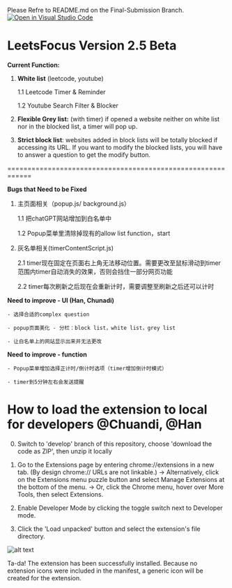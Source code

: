 Please Refre to README.md on the Final-Submission Branch.
[![Open in Visual Studio Code](https://classroom.github.com/assets/open-in-vscode-718a45dd9cf7e7f842a935f5ebbe5719a5e09af4491e668f4dbf3b35d5cca122.svg)](https://classroom.github.com/online_ide?assignment_repo_id=11115984&assignment_repo_type=AssignmentRepo)

# LeetsFocus Version 2.5 Beta

**Current Function:**

1. **White list** (leetcode, youtube)

    1.1 Leetcode Timer & Reminder

    1.2 Youtube Search Filter & Blocker
    
2. **Flexible Grey list:** (with timer) if opened a website neither on white list nor in the blocked list, a timer will pop up.
    
3. **Strict block list**: websites added in block lists will be totally blocked if accessing its URL. If you want to modify the blocked lists, you will have to answer a question to get the modify button.

============================================================

**Bugs that Need to be Fixed**

1. 主页面相关（popup.js/ background.js）
    
    1.1 把chatGPT网站增加到白名单中

    1.2 Popup菜单里清除掉现有的allow list function，start
  
  
2. 灰名单相关(timerContentScript.js)

    2.1 timer现在固定在页面右上角无法移动位置。需要更改至鼠标滑动到timer范围内timer自动消失的效果，否则会挡住一部分网页功能
   
    2.2 timer每次刷新之后现在会重新计时，需要调整至刷新之后还可以计时



**Need to improve - UI (Han, Chunadi)**

    - 选择合适的complex question
    
    - popup页面美化 - 分栏：block list，white list，grey list
    
    - 让白名单上的网站显示出来并无法更改


**Need to improve - function**

    - Popup菜单增加选择正计时/倒计时选项（timer增加倒计时模式）
    
    - timer到5分钟左右会发送提醒
        



# How to load the extension to local for developers @Chuandi, @Han

0. Switch to 'develop' branch of this repository, choose 'download the code as ZIP', then unzip it locally

1. Go to the Extensions page by entering chrome://extensions in a new tab. (By design chrome:// URLs are not linkable.)
    -> Alternatively, click on the Extensions menu puzzle button and select Manage Extensions at the bottom of the menu.
    -> Or, click the Chrome menu, hover over More Tools, then select Extensions.
    
 
2. Enable Developer Mode by clicking the toggle switch next to Developer mode.
3. Click the 'Load unpacked' button and select the extension's file directory.

![alt text](https://user-images.githubusercontent.com/36625317/233700422-adeff59a-a61c-4835-94ee-aba861cd6d9f.png)

Ta-da! The extension has been successfully installed. Because no extension icons were included in the manifest, a generic icon will be created for the extension.

